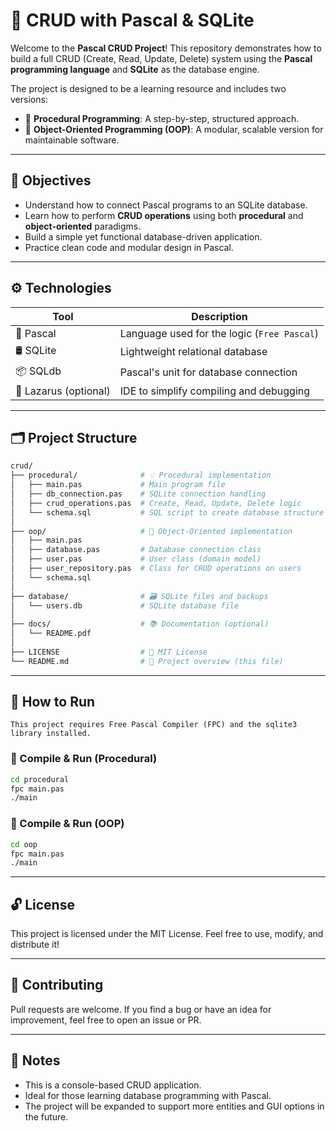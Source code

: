 # 🐘 CRUD with Pascal & SQLite

Welcome to the **Pascal CRUD Project**! This repository demonstrates how to build a full CRUD (Create, Read, Update, Delete) system using the **Pascal programming language** and **SQLite** as the database engine.

The project is designed to be a learning resource and includes two versions:

- 🧠 **Procedural Programming**: A step-by-step, structured approach.
- 🧱 **Object-Oriented Programming (OOP)**: A modular, scalable version for maintainable software.

---

## 🎯 Objectives

- Understand how to connect Pascal programs to an SQLite database.
- Learn how to perform **CRUD operations** using both **procedural** and **object-oriented** paradigms.
- Build a simple yet functional database-driven application.
- Practice clean code and modular design in Pascal.

---

## ⚙️ Technologies

| Tool                  | Description                                 |
| --------------------- | ------------------------------------------- |
| 🐘 Pascal             | Language used for the logic (`Free Pascal`) |
| 🛢️ SQLite             | Lightweight relational database             |
| 📦 SQLdb              | Pascal's unit for database connection       |
| 🧪 Lazarus (optional) | IDE to simplify compiling and debugging     |

---

## 🗂️ Project Structure

```bash
crud/
├── procedural/              # 💡 Procedural implementation
│   ├── main.pas             # Main program file
│   ├── db_connection.pas    # SQLite connection handling
│   ├── crud_operations.pas  # Create, Read, Update, Delete logic
│   └── schema.sql           # SQL script to create database structure
│
├── oop/                     # 🧱 Object-Oriented implementation
│   ├── main.pas
│   ├── database.pas         # Database connection class
│   ├── user.pas             # User class (domain model)
│   ├── user_repository.pas  # Class for CRUD operations on users
│   └── schema.sql
│
├── database/                # 🗃️ SQLite files and backups
│   └── users.db             # SQLite database file
│
├── docs/                    # 📚 Documentation (optional)
│   └── README.pdf
│
├── LICENSE                  # 📄 MIT License
└── README.md                # 📘 Project overview (this file)
```

---

## 🚀 How to Run

    This project requires Free Pascal Compiler (FPC) and the sqlite3 library installed.

### 🧪 Compile & Run (Procedural)

```bash
cd procedural
fpc main.pas
./main
```

### 🧱 Compile & Run (OOP)

```bash
cd oop
fpc main.pas
./main
```

---

## 🔓 License

This project is licensed under the MIT License.
Feel free to use, modify, and distribute it!

---

## 🤝 Contributing

Pull requests are welcome. If you find a bug or have an idea for improvement, feel free to open an issue or PR.

---

## 📌 Notes

- This is a console-based CRUD application.
- Ideal for those learning database programming with Pascal.
- The project will be expanded to support more entities and GUI options in the future.
